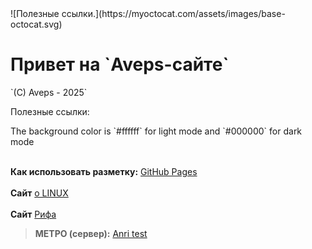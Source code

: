 <link rel="stylesheet" type="text/css" href="css/aveps.css">
![Полезные ссылки.](https://myoctocat.com/assets/images/base-octocat.svg)
<h1>Привет на  `Aveps-сайте`</h1>
`(C) Aveps - 2025`
<p>Полезные ссылки:</p>
The background color is `#ffffff` for light mode and `#000000` for dark mode
<br><br>

**Как использовать разметку:**
[GitHub Pages](https://docs.github.com/ru/get-started/writing-on-github/getting-started-with-writing-and-formatting-on-github/basic-writing-and-formatting-syntax)
<br><br>
**Сайт** <a class="tooltiplink" href="https://stm66.github.io/" data-title="Михаил stm66">о LINUX</a>
<br><br>
**Сайт** <a class="tooltiplink" href="https://rifsakha.github.io/" data-title="Риф">Рифа</a>

> **МЕТРО (сервер):**
<a class="tooltiplink" href="https://77.37.218.18" data-title="Тестовый PHP">Anri test</a>
